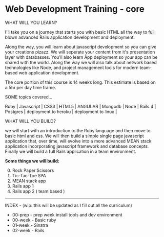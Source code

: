 
# Web Development Training - core

WHAT WILL YOU LEARN? <br>

I'll take you on a journey that starts you with basic HTML all the way to full blown advanced Rails application development and deployment.

Along the way, you will learn about javascript development so you can give your creations pizazz. We will seperate your content from it's presentation layer with databasses. You'll also learn App deployment so your app can be shared with the world. Along the way we will also talk about network based technologies like Node, and project management tools for modern team-based web application development. 

The core portion of this course is 14 weeks long. This estimate is based on a 5hr per day time frame.

SOME topics covered...

Ruby | Javascript | CSS3 | HTML5 | ANGULAR | Mongodb | Node | Rails 4 | Postgres | deployment to heroku | deployment to linux |


WHAT WILL YOU BUILD?<br>

we will start with an introduction to the Ruby language and then move to basic html and css. We will then build a simple single page javascript application that, over time, will evolve into a more advanced MEAN stack application incorporating javascript framework and database concepts. Finally we will build a full Rails application in a team environment.

**Some things we will build:**

0. Rock Paper Scissors
1. Tic-Tac-Toe SPA  
2. MEAN stack app 
3. Rails app 1
4. Rails app 2 ( team based )

---

INDEX - (wip: this will be updated as I fill out all the curriculum)

* 00-prep  - prep week install tools and dev environment
* 00-week  - Basic ruby
* 01-week  - Sinatra
* 02-week  - Rails